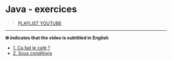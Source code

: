 # Java - exercices

> [PLAYLIST YOUTUBE](https://www.youtube.com/playlist?list=PLrSOXFDHBtfGfwasBSNmhx0egKfahfvIq)

---

**🌐 indicates that the video is subtitled in English**<br>

+ [1. Ça fait le café ?](https://www.youtube.com/watch?v=XQ7CSHi0Yt4)
+ [2. Sous conditions](https://www.youtube.com/watch?v=yfq9qPi3PcY)
